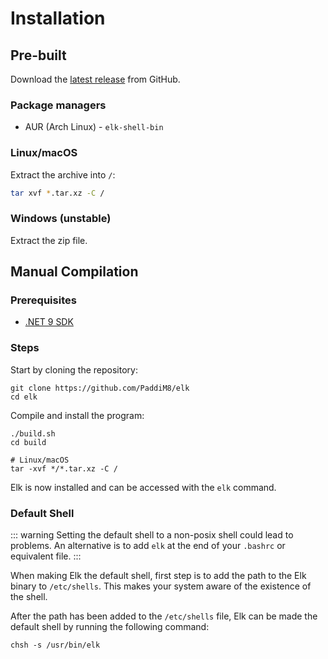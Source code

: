 # Installation

## Pre-built

Download the [latest release](https://github.com/PaddiM8/elk/releases/latest/) from GitHub.

### Package managers

* AUR (Arch Linux) - `elk-shell-bin`

### Linux/macOS
Extract the archive into `/`:
```bash
tar xvf *.tar.xz -C /
```

### Windows (unstable)
Extract the zip file.

## Manual Compilation

### Prerequisites

* [.NET 9 SDK](https://dotnet.microsoft.com/en-us/download/dotnet/9.0)

### Steps

Start by cloning the repository:

```shell
git clone https://github.com/PaddiM8/elk
cd elk
```

Compile and install the program:

```shell
./build.sh
cd build

# Linux/macOS
tar -xvf */*.tar.xz -C /
```

Elk is now installed and can be accessed with the `elk` command.

### Default Shell

::: warning
Setting the default shell to a non-posix shell could lead to problems.
An alternative is to add `elk` at the end of your `.bashrc` or equivalent
file.
:::

When making Elk the default shell, first step is to add the path to the Elk binary to `/etc/shells`.
This makes your system aware of the existence of the shell.

After the path has been added to the `/etc/shells` file, Elk can be made the 
default shell by running the following command:

```shell
chsh -s /usr/bin/elk
```
